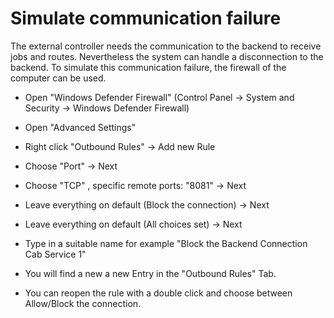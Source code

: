 # Simulate communication failure

The external controller needs the communication to the backend to receive jobs and routes. Nevertheless the system can handle a disconnection  to the backend. To simulate this communication failure, the firewall of the computer can be used.

- Open "Windows Defender Firewall" (Control Panel -> System and Security -> Windows Defender Firewall)
- Open "Advanced Settings"
- Right click "Outbound Rules" -> Add new Rule

- Choose "Port" -> Next

- Choose "TCP" , specific remote ports: "8081" -> Next
- Leave everything on default (Block the connection) -> Next
- Leave everything on default (All choices set) -> Next
- Type in a suitable name for example "Block the Backend Connection Cab Service 1"

- You will find a new a new Entry in the "Outbound Rules" Tab.

- You can reopen the rule with a double click and choose between Allow/Block the connection.